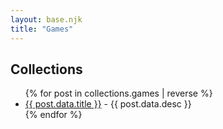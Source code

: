 ```yaml
---
layout: base.njk
title: "Games"
---
```


<article>
    <section>
    <h2> Collections </h2>
    <ul>
        {% for post in collections.games | reverse %}
            <li class="auto"><a href="{{ post.url }}">{{ post.data.title }}</a> - {{ post.data.desc }}</li>
        {% endfor %}
    </ul>
    </section>
</article>